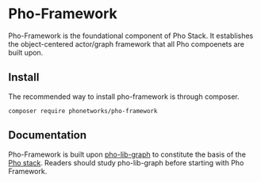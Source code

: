 # Pho-Framework

Pho-Framework is the foundational component of Pho Stack. It establishes
the object-centered actor/graph framework that all Pho compoenets are built upon.


## Install

The recommended way to install pho-framework is through composer.

```composer require phonetworks/pho-framework```

## Documentation

Pho-Framework is built upon [pho-lib-graph](https://github.com/phonetworks/pho-lib-graph) to constitute the basis of the [Pho stack](https://github.com/phonetworks/). Readers should study pho-lib-graph before starting with Pho Framework.


